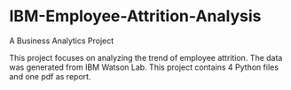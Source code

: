 # IBM-Employee-Attrition-Analysis
A Business Analytics Project

This project focuses on analyzing the trend of employee attrition. The data was generated from IBM Watson Lab. This project contains 4 Python files and one pdf as report.
